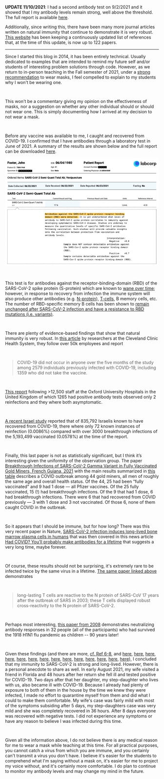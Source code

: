 <!-- 
.. title: Why I'm not wearing a mask (Fall 2021)
.. slug: why-im-not-wearing-a-mask
.. date: 2021-08-25 08:37:11 UTC-05:00
.. tags: 
.. link: 
.. description: 
.. type: text
-->

**UPDATE 11/10/2021**: I had a second antibody test on 9/2/2021 and it showed
that I my antibody levels remain strong, well above the threshold.  The full report 
is available <a href="/files/covid-antibody-results-redacted-2.pdf" target="_blank">here</a>.

Additionally, since writing this, there have been many more journal articles
written on natural immunity that continue to demonstrate it is very robust.  [This
website](https://brownstone.org/articles/79-research-studies-affirm-naturally-acquired-immunity-to-covid-19-documented-linked-and-quoted/) has been keeping a continuously updated list of references that, at the time of this update,
is now up to 122 papers.

---

Since I started this blog in 2014, it has been entirely technical.  Usually
dedicated to examples that are intended to remind my future self and/or 
students of interesting problem solutions through code.  However, as we return to
in-person teaching in the Fall semester of 2021, under a [strong
recommendation](https://protect.utexas.edu/health-and-wellness/) to wear masks,
I feel compelled to explain to my students why I won't be wearing one.

<br/>

This won't be a commentary giving my opinion on the effectiveness of masks, nor
a suggestion on whether any other individual should or should not wear one.
This is simply documenting how I arrived at my decision to not wear a mask.

<br/>

Before any vaccine was available to me, I caught and recovered from COVID-19.
I confirmed that I have antibodies through a laboratory test in June of 2021.
A summary of the results are shown below and the full report can be downloaded
<a href="/files/covid-antibody-results-redacted.pdf" target="_blank">here</a>.  

![image](/files/covid-antibody-report.png)

<br/>

This test is for antibodies against the receptor-binding-domain (RBD) of the 
SARS-CoV-2 spike protein (S-protein) which are known to [wane over time](https://www.nature.com/articles/s41586-021-03207-w); however, 
in response to recovery from infection the immune system will also produce 
other antibodies (e.g. [N-protein](https://www.nature.com/articles/s41598-021-83108-0)), [T-cells](https://www.nature.com/articles/s41586-020-2550-z), B memory cells, etc. The number of RBD-specific memory B cells has been shown to [remain unchanged after
SARS-CoV-2 infection and have a resistance to RBD mutations (i.e. variants)](https://www.nature.com/articles/s41586-021-03207-w).

<br/>

There are plenty of evidence-based findings that show that natural immunity is
very robust.  In [this
article](https://www.medrxiv.org/content/10.1101/2021.06.01.21258176v3) by
researchers at the Cleveland Clinic Health System, they follow over 50k
employees and report  

<br/>

>COVID-19 did not occur in anyone over the five months of the study among 2579 individuals previously infected with COVID-19, including 1359 who did not take the vaccine.

<br/>

[This report](https://www.nejm.org/doi/full/10.1056/NEJMoa2034545?query=recirc_mostViewed_railB_article) following >12,500 staff at the Oxford University 
Hospitals in the United Kingdom of which 1265 had positive antibody tests observed only 2 reinfections and they where both asymptomatic.

<br/>

[A recent Israel
study](https://www.israelnationalnews.com/News/News.aspx/309762) reported that of 835,792 Israelis known 
to have recovered from COVID-19, there where only 72 known instances of
reinfection (0.0086%) compared with over 3000 breakthrough infections of the
5,193,499 vaccinated (0.0578%) at the time of the report.

<br/>

Finally, this last paper is not as statistically significant, but I think it’s interesting given the uniformity of the observation group. The paper [Breakthrough Infections of SARS-CoV-2 Gamma Variant in Fully Vaccinated Gold Miners, French Guiana, 2021](https://wwwnc.cdc.gov/eid/article/27/10/21-1427_article) with the main results summarized in [this table](https://wwwnc.cdc.gov/eid/article/27/10/21-1427-t1) describes a COVID outbreak among 44 gold miners, all men of roughly the same age and overall health status. Of the 44, 25 had been “fully vaccinated” and 9 had 1 dose — all Pfizer vaccines. Of the 25 fully vaccinated, 15 (!) had breakthrough infections. Of the 9 that had 1 dose, 6 had breakthrough infections. There were 6 that had recovered from COVID previously — 3 with 1 dose and 3 not vaccinated. Of those 6, none of them caught COVID in the outbreak.

<br/>

So it appears that I should be immune, but for how long? There was this very recent paper in Nature, [SARS-CoV-2 infection induces long-lived bone marrow plasma cells in humans](https://www.nature.com/articles/s41586-021-03647-4) that was then covered in this news article [Had COVID? You’ll probably make antibodies for a lifetime](https://www.nature.com/articles/d41586-021-01442-9) that suggests a very long time, maybe forever.

<br/>

Of course, these results should not be surprising, it's extremely rare to be
infected twice by the same virus in a lifetime.  [The same paper linked above
](https://www.nature.com/articles/s41586-020-2550-z) demonstrates  

<br/>

>long-lasting T cells are reactive to the N protein of SARS-CoV 17 years after the outbreak of SARS in 2003; these T cells displayed robust cross-reactivity to the N protein of SARS-CoV-2.

<br/>

Perhaps most interesting, [this paper from 2008](https://www.nature.com/articles/nature07231) demonstrates neutralizing
antibody responses in 32 people (all of the participants)  who had survived the
1918 H1N1 flu pandemic as children -- 90 years later!

<br/>

Given these findings (and there are more, [cf. Ref 6-8](https://www.medrxiv.org/content/10.1101/2021.06.01.21258176v3), and [here](https://papers.ssrn.com/sol3/papers.cfm?abstract_id=3838993), [here](https://papers.ssrn.com/sol3/papers.cfm?abstract_id=3838993), [here](https://doi.org/10.1016/j.xcrm.2021.100354), [here](https://www.biorxiv.org/content/10.1101/2021.07.14.452381v1), [here](https://www.biorxiv.org/content/10.1101/2021.05.12.443888v1), [here](https://www.medrxiv.org/content/10.1101/2021.08.19.21262111v1), [here](https://www.ncbi.nlm.nih.gov/pmc/articles/PMC8209951/pdf/RMV-9999-e2260.pdf), [here](https://doi.org/10.1016/j.eclinm.2021.100861), [here](https://www.medrxiv.org/content/10.1101/2021.04.20.21255670v1), [here](https://www.medrxiv.org/content/10.1101/2021.05.11.21256578v1), [here](https://rupress.org/jem/article/218/5/e20202617/211835/Highly-functional-virus-specific-cellular-immune), [here](https://www.nature.com/articles/s41467-021-24377-1?utm_source=other&utm_medium=other&utm_content=null&utm_campaign=JRCN_1_LW01_CN_natureOA_article_paid_XMOL), [here](https://www.biorxiv.org/content/10.1101/2021.07.29.454333v1), [here](https://www.biorxiv.org/content/10.1101/2021.03.22.436441v1)), I concluded that my immunity to
SARS-CoV-2 is strong and long-lived.  However, there is a personal anecdote to share as well.  In early
August 2021, my wife visited a friend in Florida and 48 hours after her return
she fell ill and tested positive for COVID-19.  Two days after that her
daughter, my step-daughter who lives with us, also became ill with COVID-19.  Because 
I already had plenty of exposure to both of them in the house by
the time we knew they were infected, I made no effort to quarantine myself from
them and did what I could to make them comfortable.  My wife's case was fairly
mild with most of the symptoms subsiding after 5 days, my step-daughters case
was very mild and she was completely recovered in 36 hours.  After 8 days everyone 
was recovered with negative tests.  I did not experience any symptoms or have any reason to
believe I was infected during this time.

<br/>

Given all the information above, I do not believe there is any medical reason
for me to wear a mask while teaching at this time.  For all practical purposes, you cannot
catch a virus from which you are immune, and you certainly can't transmit a virus you don't have.
I believe it's easier for the students
to comprehend what I'm saying without a mask on, it's easier for me to 
project my voice without, and it's certainly more comfortable.  I do plan to
continue to monitor my antibody levels and may change my mind in the future.
